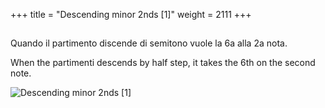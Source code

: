 +++
title = "Descending minor 2nds [1]"
weight = 2111
+++

##
Quando il partimento discende di semitono vuole la 6a alla 2a nota.

When the partimenti descends by half step, it takes the 6th on the second note.


![Descending minor 2nds [1]](/img/31DurReg.jpg)
